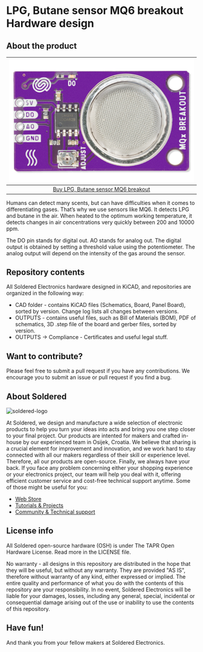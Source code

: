 # LPG, Butane sensor MQ6 breakout  Hardware design

## About the product

| ![LPG, Butane sensor MQ6 breakout ](https://github.com/SolderedElectronics/LPG--Butane-sensor-MQ6-breakout-hardware-design/blob/main/OUTPUTS/V1.1.1/333106.jpg?raw=true) |
| :----------------------------------------------------------: |
|      [Buy LPG, Butane sensor MQ6 breakout ](https://www.solde.red/333106)      |

Humans can detect many scents, but can have difficulties when it comes to differentiating gases. That’s why we use sensors like MQ6. It detects LPG and butane in the air. When heated to the optimum working temperature, it detects changes in air concentrations very quickly between 200 and 10000 ppm.




The DO pin stands for digital out. AO stands for analog out. The digital output is obtained by setting a threshold value using the potentiometer. The analog output will depend on the intensity of the gas around the sensor.

## Repository contents

All Soldered Electronics hardware designed in KiCAD, and repositories are organized in the following way:

- CAD folder - contains KiCAD files (Schematics, Board, Panel Board), sorted by version. Change log lists all changes between versions.
- OUTPUTS - contains useful files, such as Bill of Materials (BOM), PDF of schematics, 3D .step file of the board and gerber files, sorted by version. 
- OUTPUTS -> Compliance - Certificates and useful legal stuff. 

## Want to contribute?

Please feel free to submit a pull request if you have any contributions. We encourage you to submit an issue or pull request if you find a bug. 

## About Soldered

<img src="https://raw.githubusercontent.com/e-radionicacom/Soldered-Generic-Arduino-Library/dev/extras/Soldered-logo-color.png" alt="soldered-logo" width="500"/>

At Soldered, we design and manufacture a wide selection of electronic products to help you turn your ideas into acts and bring you one step closer to your final project. Our products are intented for makers and crafted in-house by our experienced team in Osijek, Croatia. We believe that sharing is a crucial element for improvement and innovation, and we work hard to stay connected with all our makers regardless of their skill or experience level. Therefore, all our products are open-source. Finally, we always have your back. If you face any problem concerning either your shopping experience or your electronics project, our team will help you deal with it, offering efficient customer service and cost-free technical support anytime. Some of those might be useful for you:

- [Web Store](https://www.soldered.com/shop)
- [Tutorials & Projects](https://soldered.com/learn)
- [Community & Technical support](https://soldered.com/community)

## License info

All Soldered open-source hardware (OSH) is under The TAPR Open Hardware License. Read more in the LICENSE file. 

No warranty - all designs in this repository are distributed in the hope that they will be useful, but without any warranty. They are provided "AS IS", therefore without warranty of any kind, either expressed or implied. The entire quality and performance of what you do with the contents of this repository are your responsibility. In no event, Soldered Electronics will be liable for your damages, losses, including any general, special, incidental or consequential damage arising out of the use or inability to use the contents of this repository. 

## Have fun! 
And thank you from your fellow makers at Soldered Electronics.